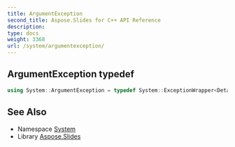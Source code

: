 ```yaml
---
title: ArgumentException
second_title: Aspose.Slides for C++ API Reference
description: 
type: docs
weight: 3368
url: /system/argumentexception/
---
```

## ArgumentException typedef




```cpp
using System::ArgumentException = typedef System::ExceptionWrapper<Details_ArgumentException >
```

## See Also

* Namespace [System](../)
* Library [Aspose.Slides](../../)